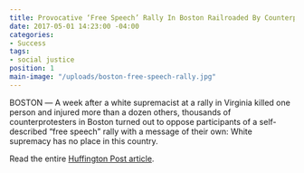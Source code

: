 ```yaml
---
title: Provocative ‘Free Speech’ Rally In Boston Railroaded By Counterprotesters
date: 2017-05-01 14:23:00 -04:00
categories:
- Success
tags:
- social justice
position: 1
main-image: "/uploads/boston-free-speech-rally.jpg"
---
```


BOSTON ― A week after a white supremacist at a rally in Virginia killed one person and injured more than a dozen others, thousands of counterprotesters in Boston turned out to oppose participants of a self-described “free speech” rally with a message of their own: White supremacy has no place in this country.

Read the entire [Huffington Post article](https://www.huffingtonpost.com/entry/boston-rally_us_59963564e4b0e8cc855cbb42).
